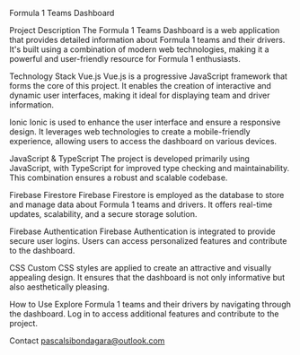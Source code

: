 Formula 1 Teams Dashboard

Project Description
The Formula 1 Teams Dashboard is a web application that provides detailed information about Formula 1 teams and their drivers. It's built using a combination of modern web technologies, making it a powerful and user-friendly resource for Formula 1 enthusiasts.

Technology Stack
Vue.js
Vue.js is a progressive JavaScript framework that forms the core of this project. It enables the creation of interactive and dynamic user interfaces, making it ideal for displaying team and driver information.

Ionic
Ionic is used to enhance the user interface and ensure a responsive design. It leverages web technologies to create a mobile-friendly experience, allowing users to access the dashboard on various devices.

JavaScript & TypeScript
The project is developed primarily using JavaScript, with TypeScript for improved type checking and maintainability. This combination ensures a robust and scalable codebase.

Firebase Firestore
Firebase Firestore is employed as the database to store and manage data about Formula 1 teams and drivers. It offers real-time updates, scalability, and a secure storage solution.

Firebase Authentication
Firebase Authentication is integrated to provide secure user logins. Users can access personalized features and contribute to the dashboard.

CSS
Custom CSS styles are applied to create an attractive and visually appealing design. It ensures that the dashboard is not only informative but also aesthetically pleasing.

How to Use
Explore Formula 1 teams and their drivers by navigating through the dashboard.
Log in to access additional features and contribute to the project.

Contact
pascalsibondagara@outlook.com

